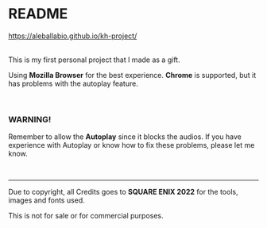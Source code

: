 # README

https://aleballabio.github.io/kh-project/

<br/>
This is  my first personal project that I made as a gift.

Using <b>Mozilla Browser</b> for the best experience. <b>Chrome</b> is supported, but it has problems with the autoplay feature.

<br/>
<h3>WARNING!</h3>

Remember to allow the <b>Autoplay</b> since it blocks the audios. If you have experience with Autoplay or know how to fix these problems,  please let me know.

<br/>

---
Due to copyright, all  Credits goes to  <b>SQUARE ENIX 2022</b> for the tools, images and fonts used.

This is not for sale or for commercial purposes.
